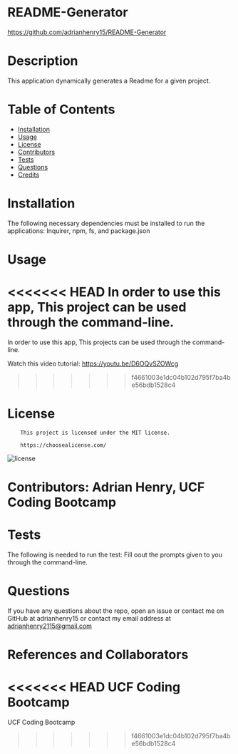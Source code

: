 # README-Generator
https://github.com/adrianhenry15/README-Generator
# Description
This application dynamically generates a Readme for a given project.
 # Table of Contents
* [Installation](#installation)
* [Usage](#usage)
* [License](#license)
* [Contributors](#contributors)
* [Tests](#tests)
* [Questions](#questions)
* [Credits](#credits)
# Installation
The following necessary dependencies must be installed to run the applications: Inquirer, npm, fs, and package.json
# Usage
<<<<<<< HEAD
In order to use this app, This project can be used through the command-line.
=======
In order to use this app, This projects can be used through the command-line.

Watch this video tutorial:
https://youtu.be/D6OQvSZOWcg

>>>>>>> f4661003e1dc04b102d795f7ba4be56bdb1528c4
# License
        This project is licensed under the MIT license.
    
        https://choosealicense.com/
![license](https://img.shields.io/badge/MIT-license-red)
# Contributors: Adrian Henry, UCF Coding Bootcamp
# Tests
The following is needed to run the test: Fill oout the prompts given to you through the command-line.
# Questions
If you have any questions about the repo, open an issue or contact me on GitHub at adrianhenry15 or contact my email address at adrianhenry2115@gmail.com
# References and Collaborators
<<<<<<< HEAD
UCF Coding Bootcamp 
=======
UCF Coding Bootcamp



>>>>>>> f4661003e1dc04b102d795f7ba4be56bdb1528c4
